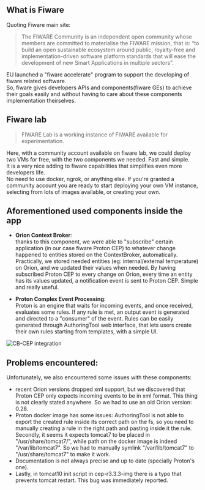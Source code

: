 ## What is Fiware

Quoting Fiware main site:  
> The FIWARE Community is an independent open community whose members are committed to materialise the FIWARE mission, that is: “to build an open sustainable ecosystem around public, royalty-free and implementation-driven software platform standards that will ease the development of new Smart Applications in multiple sectors”.

EU launched a "fiware accelerate" program to support the developing of fiware related software.  
So, fiware gives developers APIs and components(fiware GEs) to achieve their goals easily and without having to care about these components implementation theirselves.


## Fiware lab

> FIWARE Lab is a working instance of FIWARE available for experimentation.

Here, with a community account available on fiware lab, we could deploy two VMs for free, with the two components we needed. Fast and simple.  
It is a very nice adding to fiware capabilities that simplifies even more developers life.  
No need to use docker, ngrok, or anything else. If you're granted a community account you are ready to start deploying your own VM instance, selecting from lots of images available, or creating your own.


## Aforementioned used components inside the app

* **Orion Context Broker**:  
thanks to this component, we were able to "subscribe" certain application (in our case fiware Proton CEP) to whatever change happened to entities stored on the ContextBroker, automatically.  
Practically, we stored needed entities (eg: internal/external temperature) on Orion, and we updated their values when needed. By having subscribed Proton CEP to every change on Orion, every time an entity has its values updated, a notification event is sent to Proton CEP. 
Simple and really useful.  

* **Proton Complex Event Processing**:  
Proton is an engine that waits for incoming events, and once received, evaluates some rules. If any rule is met, an output event is generated and directed to a "consumer" of the event.
Rules can be easily generated through AuthoringTool web interface, that lets users create their own rules starting from templates, with a simple UI.  


![CB-CEP integration](assets/CB-CEP.png)

## Problems encountered:

Unfortunately, we also encountered some issues with these components:  

* recent Orion versions dropped xml support, but we discovered that Proton CEP only expects incoming events to be in xml format. This thing is not clearly stated anywhere.
So we had to use an old Orion version: 0.28.  
* Proton docker image has some issues: AuthoringTool is not able to export the created rule inside its correct path on the fs, so you need to manually creating a rule in the right path and pasting inside it the rule.  
Secondly, it seems it expects tomcat7 to be placed in "/usr/share/tomcat7/", while path on the docker image is indeed "/var/lib/tomcat7".  So we had to manually symlink "/var/lib/tomcat7" to "/usr/share/tomcat7" to make it work.  
* Documentation is not always precise and up to date (specially Proton's one).  
* Lastly, in tomcat10 init script in cep-r3.3.3-img there is a typo that prevents tomcat restart. This bug was immediately reported.

